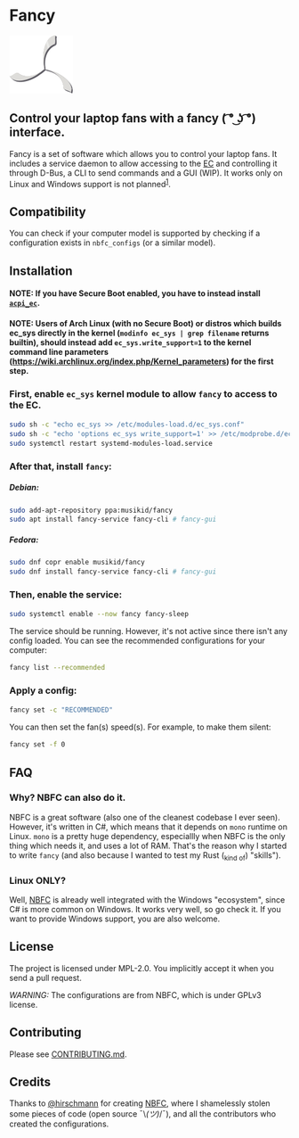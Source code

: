# Fancy

[//]: # (TODO: REMOVE THIS UGLY "LOGO")
![Logo](assets/logo-96.png)
<!-- TODO: Really, add a good logo -->

## Control your laptop fans with a fancy ( ͡° ͜ʖ ͡°) interface.  

Fancy is a set of software which allows you to control your laptop fans. It includes a service daemon to allow accessing to the [EC](https://en.wikipedia.org/wiki/Embedded_controller#Tasks) and controlling it through D-Bus, a CLI to send commands and a GUI (WIP). It works only on Linux and Windows support is not planned<sup>[1](#linux-only)</sup>.

## Compatibility
You can check if your computer model is supported by checking if a configuration exists in `nbfc_configs` (or a similar model).

## Installation

#### NOTE: If you have Secure Boot enabled, you have to instead install [`acpi_ec`](https://github.com/MusiKid/acpi_ec).
#### NOTE: Users of Arch Linux (with no Secure Boot) or distros which builds ec_sys directly in the kernel (`modinfo ec_sys | grep filename` returns builtin), should instead add `ec_sys.write_support=1` to the kernel command line parameters (https://wiki.archlinux.org/index.php/Kernel_parameters) for the first step.
### First, enable `ec_sys` kernel module to allow `fancy` to access to the EC.
```sh
sudo sh -c "echo ec_sys >> /etc/modules-load.d/ec_sys.conf"
sudo sh -c "echo 'options ec_sys write_support=1' >> /etc/modprobe.d/ec_sys-write-support.conf"
sudo systemctl restart systemd-modules-load.service
```

### After that, install `fancy`:
##### Debian:
```sh
sudo add-apt-repository ppa:musikid/fancy
sudo apt install fancy-service fancy-cli # fancy-gui
```

##### Fedora:
```sh
sudo dnf copr enable musikid/fancy
sudo dnf install fancy-service fancy-cli # fancy-gui
```

### Then, enable the service:
```sh
sudo systemctl enable --now fancy fancy-sleep
```

The service should be running. However, it's not active since there isn't any config loaded. 
You can see the recommended configurations for your computer:
```sh
fancy list --recommended
```

### Apply a config:
```sh
fancy set -c "RECOMMENDED"
```

You can then set the fan(s) speed(s). For example, to make them silent:
```sh
fancy set -f 0
```

## FAQ

### Why? NBFC can also do it.
NBFC is a great software (also one of the cleanest codebase I ever seen). However, it's written in C#, which means that it depends on `mono` runtime on Linux. `mono` is a pretty huge dependency, especiallly when NBFC is the only thing which needs it, and uses a lot of RAM. That's the reason why I started to write `fancy` (and also because I wanted to test my Rust (<sub>kind of</sub>) "skills"). 

### Linux ONLY?
Well, [NBFC](https://github.com/hirschmann/nbfc) is already well integrated with the Windows "ecosystem", since C# is more common on Windows. It works very well, so go check it. If you want to provide Windows support, you are also welcome.

## License
The project is licensed under MPL-2.0. You implicitly accept it when you send a pull request.

*WARNING:* The configurations are from NBFC, which is under GPLv3 license.

## Contributing
Please see [CONTRIBUTING.md](https://github.com/MusiKid/fancy/blob/master/CONTRIBUTING.md).

## Credits
Thanks to [@hirschmann](https://github.com/hirschmann/) for creating [NBFC](https://github.com/hirschmann/nbfc), where I shamelessly stolen some pieces of code (open source ¯\\_(ツ)_/¯), and all the contributors who created the configurations.
